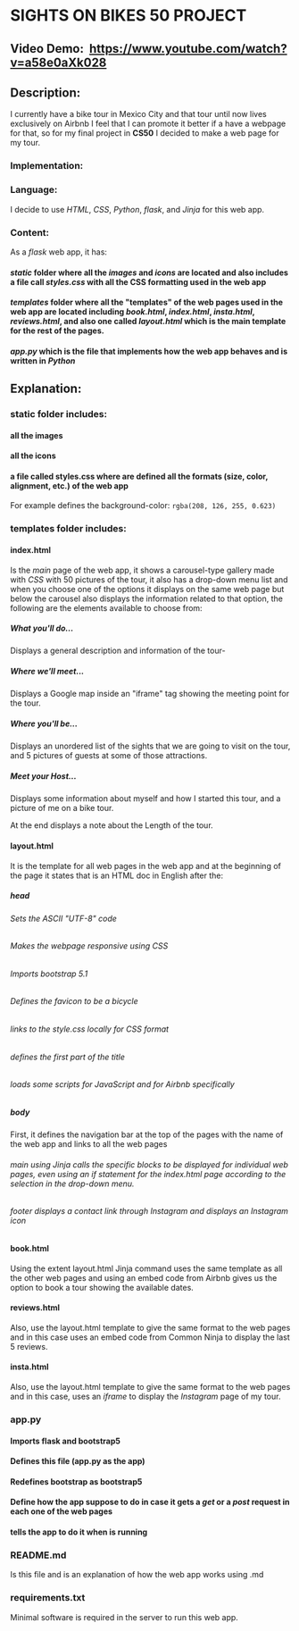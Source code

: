 # SIGHTS ON BIKES 50 PROJECT
## Video Demo:  <https://www.youtube.com/watch?v=a58e0aXk028>
## Description:
I currently have a bike tour in Mexico City and that tour until now lives exclusively on Airbnb I feel that I can promote it better if a have a webpage for that, so for my final project in **CS50** I decided to make a web page for my tour.
### Implementation:

### Language:

I decide to use *HTML*, *CSS*, *Python*, *flask*, and *Jinja* for this web app.

### Content:

As a *flask* web app, it has:

#### *static* folder where all the *images* and *icons* are located and also includes a file call *styles.css* with all the CSS formatting used in the web app

#### *templates* folder where all the "templates" of the web pages used in the web app are located including *book.html*, *index.html*, *insta.html*, *reviews.html*, and also one called *layout.html* which is the main template for the rest of the pages.

#### *app.py* which is the file that implements how the web app behaves and is written in *Python*

## Explanation:

### static folder includes:

#### all the images
#### all the icons
#### a file called styles.css where are defined all the formats (size, color, alignment, etc.) of the web app

For example defines the background-color: `rgba(208, 126, 255, 0.623)`

### templates folder includes:

#### index.html
Is the *main* page of the web app, it shows a carousel-type gallery made with *CSS* with 50 pictures of the tour, it also has a drop-down menu list and when you choose one of the options it displays on the same web page but below the carousel also displays the information related to that option, the following are the elements available to choose from:

##### What you'll do...

Displays a general description and information of the tour-

##### Where we'll meet...

Displays a Google map inside an "iframe" tag showing the meeting point for the tour.

##### Where you'll be...

Displays an unordered list of the sights that we are going to visit on the tour, and 5 pictures of guests at some of those attractions.

##### Meet your Host...

Displays some information about myself and how I started this tour, and a picture of me on a bike tour.

At the end displays a note about the Length of the tour.

#### layout.html

It is the template for all web pages in the web app and at the beginning of the page it states that is an HTML doc in English after the:

##### head

###### Sets the ASCII "UTF-8" code
###### Makes the webpage responsive using *CSS*
###### Imports *bootstrap 5.1*
###### Defines the *favicon* to be a bicycle
###### links to the style.css locally for *CSS* format
###### defines the first part of the *title*
###### loads some scripts for JavaScript and for Airbnb specifically

##### body

First, it defines the navigation bar at the top of the pages with the name of the web app and links to all the web pages

###### main using Jinja calls the specific blocks to be displayed for individual web pages, even using an *if statement* for the index.html page according to the *selection* in the drop-down menu.

###### footer displays a contact link through Instagram and displays an Instagram icon


#### book.html

Using the extent layout.html Jinja command uses the same template as all the other web pages and using an embed code from Airbnb gives us the option to book a tour showing the available dates.

#### reviews.html


Also, use the layout.html template to give the same format to the web pages and in this case uses an embed code from Common Ninja to display the last 5 reviews.

#### insta.html

Also, use the layout.html template to give the same format to the web pages and in this case, uses an *iframe* to display the *Instagram* page of my tour.

### app.py

#### Imports flask and bootstrap5
#### Defines this file (app.py as the app)
#### Redefines bootstrap as bootstrap5
#### Define how the app suppose to do in case it gets a *get* or a *post* request in each one of the web pages
#### tells the app to do it when is running

### README.md

Is this file and is an explanation of how the web app works using .md

### requirements.txt

Minimal software is required in the server to run this web app.